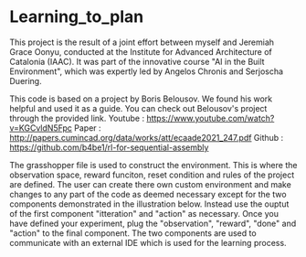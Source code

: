 # Learning_to_plan
This project is the result of a joint effort between myself and Jeremiah Grace Oonyu, conducted at the Institute for Advanced Architecture of Catalonia (IAAC). It was part of the innovative course "AI in the Built Environment", which was expertly led by Angelos Chronis and Serjoscha Duering.

This code is based on a project by Boris Belousov. We found his work helpful and used it as a guide. You can check out Belousov's project through the provided link.
Youtube : https://www.youtube.com/watch?v=KGCvldN5Fpc
Paper : http://papers.cumincad.org/data/works/att/ecaade2021_247.pdf
Github : https://github.com/b4be1/rl-for-sequential-assembly

The grasshopper file is used to construct the environment. This is where the observation space, reward funciton, reset condition and rules of the project are defined. The user can create there own custom environment and make changes to any part of the code as deemed necessary except for the two components demonstrated in the illustration below. Instead use the ouptut of the first component "itteration" and "action" as necessary. Once you have defined your experiment, plug the "observation", "reward", "done" and "action" to the final component. The two components are used to communicate with an external IDE which is used for the learning process.

